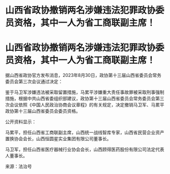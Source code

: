 # 山西省政协撤销两名涉嫌违法犯罪政协委员资格，其中一人为省工商联副主席！

# 山西省政协撤销两名涉嫌违法犯罪政协委员资格，其中一人为省工商联副主席！

据山西省政协官方发布消息，2023年8月30日，政协第十三届山西省委员会常务委员会第三次会议通过决定：

鉴于马卫军涉嫌违法被采取留置措施，马累平涉嫌重大责任事故罪被采取刑事强制措施，根据中共山西省委组织部建议，政协第十三届山西省委员会常务委员会第三次会议依照《中国人民政治协商会议章程》的有关规定，决定撤销马卫军、马累平政协第十三届山西省委员会委员资格。

公开资料显示：

马累平，担任山西省工商联副主席，山西统一战线智库专家，山西省民营企业资产置换协会会长，山西恒圆星实业集团有限公司董事长。

马卫军，担任山西省医疗器械行业协会会长，山西顾得医药股份有限公司法定代表人董事长。

来源：法治号

